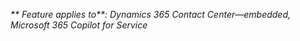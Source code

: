 _** Feature applies to**: Dynamics 365 Contact Center&mdash;embedded, Microsoft 365 Copilot for Service_